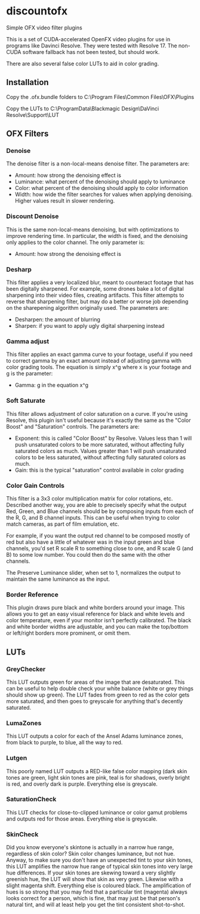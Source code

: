 # discountofx
Simple OFX video filter plugins

This is a set of CUDA-accelerated OpenFX video plugins for use in programs like Davinci Resolve. They were tested with Resolve 17. The non-CUDA software fallback has not been tested, but should work.

There are also several false color LUTs to aid in color grading.

## Installation

Copy the <plugin>.ofx.bundle folders to C:\Program Files\Common Files\OFX\Plugins

Copy the LUTs to C:\ProgramData\Blackmagic Design\DaVinci Resolve\Support\LUT

## OFX Filters

### Denoise

The denoise filter is a non-local-means denoise filter. The parameters are:
* Amount: how strong the denoising effect is
* Luminance: what percent of the denoising should apply to luminance
* Color: what percent of the denoising should apply to color information
* Width: how wide the filter searches for values when applying denoising. Higher values result in slower rendering.

### Discount Denoise

This is the same non-local-means denoising, but with optimizations to improve rendering time. In particular, the width is fixed, and the denoising only applies to the color channel. The only parameter is:
* Amount: how strong the denoising effect is

### Desharp

This filter applies a very localized blur, meant to counteract footage that has been digitally sharpened. For example, some drones bake a lot of digital sharpening into their video files, creating artifacts. This filter attempts to reverse that sharpening filter, but may do a better or worse job depending on the sharepening algorithm originally used. The parameters are:
* Desharpen: the amount of blurring
* Sharpen: if you want to apply ugly digital sharpening instead

### Gamma adjust

This filter applies an exact gamma curve to your footage, useful if you need to correct gamma by an exact amount instead of adjusting gamma with color grading tools. The equation is simply x^g where x is your footage and g is the parameter:
* Gamma: g in the equation x^g

### Soft Saturate

This filter allows adjustment of color saturation on a curve. If you're using Resolve, this plugin isn't useful because it's exactly the same as the "Color Boost" and "Saturation" controls. The parameters are:
* Exponent: this is called "Color Boost" by Resolve. Values less than 1 will push unsaturated colors to be more saturated, without affecting fully saturated colors as much. Values greater than 1 will push unsaturated colors to be less saturated, without affecting fully saturated colors as much.
* Gain: this is the typical "saturation" control available in color grading

### Color Gain Controls

This filter is a 3x3 color multiplication matrix for color rotations, etc. Described another way, you are able to precisely specify what the output Red, Green, and Blue channels should be by composing inputs from each of the R, G, and B channel inputs. This can be useful when trying to color match cameras, as part of film emulation, etc.

For example, if you want the output red channel to be composed mostly of red but also have a little of whatever was in the input green and blue channels, you'd set R scale R to something close to one, and R scale G (and B) to some low number. You could then do the same with the other channels.

The Preserve Luminance slider, when set to 1, normalizes the output to maintain the same luminance as the input.

### Border Reference
  
This plugin draws pure black and white borders around your image. This allows you to get an easy visual reference for black and white levels and color temperature, even if your monitor isn't perfectly calibrated. The black and white border widths are adjustable, and you can make the top/bottom or left/right borders more prominent, or omit them.
  
## LUTs

### GreyChecker

This LUT outputs green for areas of the image that are desaturated. This can be useful to help double check your white balance (white or grey things should show up green). The LUT fades from green to red as the color gets more saturated, and then goes to greyscale for anything that's decently saturated.

### LumaZones

This LUT outputs a color for each of the Ansel Adams luminance zones, from black to purple, to blue, all the way to red.

### Lutgen

This poorly named LUT outputs a RED-like false color mapping (dark skin tones are green, light skin tones are pink, teal is for shadows, overly bright is red, and overly dark is purple. Everything else is greyscale.

### SaturationCheck

This LUT checks for close-to-clipped luminance or color gamut problems and outputs red for those areas. Everything else is greyscale.

### SkinCheck

Did you know everyone's skintone is actually in a narrow hue range, regardless of skin color? Skin color changes luminance, but not hue. Anyway, to make sure you don't have an unexpected tint to your skin tones, this LUT amplifies the narrow hue range of typical skin tones into very large hue differences. If your skin tones are skewing toward a very slightly greenish hue, the LUT will show that skin as very green. Likewise with a slight magenta shift. Everything else is coloured black. The amplification of hues is so strong that you may find that a particular tint (magenta) always looks correct for a person, which is fine, that may just be that person's natural tint, and will at least help you get the tint consistent shot-to-shot.
